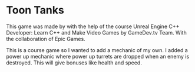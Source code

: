 # Toon Tanks
 This game was made by with the help of the course Unreal Engine C++ Developer: Learn C++ and Make Video Games by GameDev.tv Team. With the collaboration of Epic Games.
 
 This is a course game so I wanted to add a mechanic of my own. I added a power up mechanic where power up turrets are dropped when an enemy is destroyed. This will give bonuses like health and speed.
